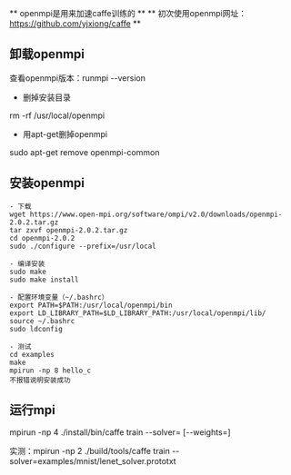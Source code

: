 **  openmpi是用来加速caffe训练的 **
**  初次使用openmpi网址：https://github.com/yjxiong/caffe **

## 卸载openmpi

查看openmpi版本：runmpi --version

- 删掉安装目录

rm -rf /usr/local/openmpi

- 用apt-get删掉openmpi

sudo apt-get remove openmpi-common



## 安装openmpi

```
- 下载
wget https://www.open-mpi.org/software/ompi/v2.0/downloads/openmpi-2.0.2.tar.gz
tar zxvf openmpi-2.0.2.tar.gz
cd openmpi-2.0.2
sudo ./configure --prefix=/usr/local

- 编译安装
sudo make
sudo make install 

- 配置环境变量（~/.bashrc）
export PATH=$PATH:/usr/local/openmpi/bin  
export LD_LIBRARY_PATH=$LD_LIBRARY_PATH:/usr/local/openmpi/lib/  
source ~/.bashrc  
sudo ldconfig  

- 测试
cd examples
make
mpirun -np 8 hello_c
不报错说明安装成功
```

## 运行mpi

mpirun -np 4 ./install/bin/caffe train --solver=<Your Solver File> [--weights=<Pretrained caffemodel>]

实测：mpirun -np 2 ./build/tools/caffe train --solver=examples/mnist/lenet_solver.prototxt
